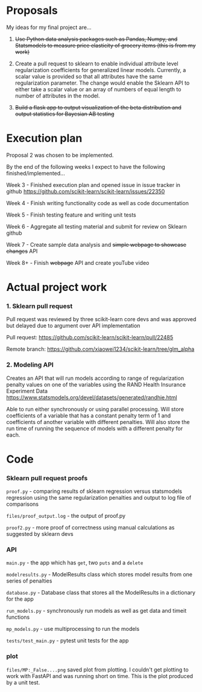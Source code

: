 # Proposals
My ideas for my final project are...

1. ~~Use Python data analysis packages such as Pandas, Numpy, and Statsmodels to measure price elasticity of grocery
items (this is from my work)~~

2. Create a pull request to sklearn to enable individual attribute level regularization coefficients for generalized
linear models. Currently, a scalar value is provided so that all attributes have the same regularization parameter.
The change would enable the Sklearn API to either take a scalar value or an array of numbers of equal length to
number of attributes in the model.

4. ~~Build a flask app to output visualization of the beta distribution and output statistics for Bayesian AB testing~~


# Execution plan

Proposal 2 was chosen to be implemented.


By the end of the following weeks I expect to have the following finished/implemented...

Week 3 - Finished execution plan and opened issue in issue tracker in github
https://github.com/scikit-learn/scikit-learn/issues/22350

Week 4 - Finish writing functionality code as well as code documentation

Week 5 - Finish testing feature and writing unit tests

Week 6 - Aggregate all testing material and submit for review on Sklearn github

Week 7 - Create sample data analysis and ~~simple webpage to showcase changes~~ API

Week 8+ - Finish ~~webpage~~ API and create youTube video

# Actual project work

### 1. Sklearn pull request
Pull request was reviewed by three scikit-learn core devs and was approved but delayed due to argument over
API implementation

Pull request: https://github.com/scikit-learn/scikit-learn/pull/22485

Remote branch: https://github.com/xiaowei1234/scikit-learn/tree/glm_alpha

### 2. Modeling API
Creates an API that will run models according to range of regularization penalty values on one of the variables
using the RAND Health Insurance Experiment Data https://www.statsmodels.org/devel/datasets/generated/randhie.html

Able to run either synchronously or using parallel processing. Will store coefficients of a variable that has a constant penalty term of 1
and coefficients of another variable with different penalties. Will also store the run time of running the sequence of 
models with a different penalty for each.

# Code

### Sklearn pull request proofs
`proof.py` - comparing results of sklearn regression versus statsmodels regression using the same regularization penalties
and output to log file of comparisons

`files/proof_output.log` - the output of proof.py

`proof2.py` - more proof of correctness using manual calculations as suggested by sklearn devs

### API

`main.py` - the app which has `get`, two `puts` and a `delete`

`modelresults.py` - ModelResults class which stores model results from one series of penalties

`database.py` - Database class that stores all the ModelResults in a dictionary for the app

`run_models.py` - synchronously run models as well as get data and timeit functions

`mp_models.py` - use multiprocessing to run the models

`tests/test_main.py` - pytest unit tests for the app

### plot
`files/MP:_False....png` saved plot from plotting. I couldn't get plotting to work with FastAPI and was
running short on time. This is the plot produced by a unit test.
